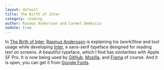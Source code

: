 ```yaml
---
layout: default
title: The Birth of Inter
category: reading
author: Rasmus Andersson and Carmel DeAmicis
nodate: true
---
```

In [The Birth of Inter](https://www.figma.com/blog/the-birth-of-inter/), [Rasmus Andersson](https://rsms.me) is explaining his (work)flow and tool usage while developing [Inter](https://rsms.me/inter/), a sans-serif typeface designed for reading text on screens. 
A beautiful typeface, which I find has similarities with Apple SF Pro. It is now being used by [GitHub](https://github.com), [Mozilla](https://mozilla.design), and [Figma](http://figma.com) of course. And it is open, you can get it from [Google Fonts](https://fonts.google.com/specimen/Inter).